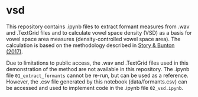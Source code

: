 # vsd
This repository contains .ipynb files to extract formant measures from .wav and .TextGrid files and to calculate vowel space density (VSD) as a basis for vowel space area measures (density-controlled vowel space area). The calculation is based on the methodology described in <a href="https://doi.org/10.1121/1.4983342">Story & Bunton (2017)</a>.

Due to limitations to public access, the .wav and .TextGrid files used in this demonstration of the method are not available in this repository. The .ipynb file `01_extract_formants` cannot be re-run, but can be used as a reference. However, the .csv file generated by this notebook (data/formants.csv) can be accessed and used to implement code in the .ipynb file `02_vsd.ipynb`.
